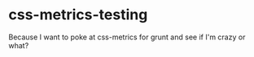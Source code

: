 css-metrics-testing
===================

Because I want to poke at css-metrics for grunt and see if I'm crazy or what?
